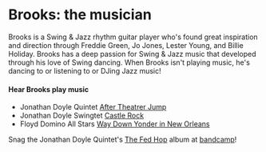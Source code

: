# Brooks: the musician

Brooks is a Swing & Jazz rhythm guitar player who's found great inspiration and direction through Freddie Green, Jo Jones, Lester Young, and Billie Holiday. Brooks has a deep passion for Swing & Jazz music that developed through his love of Swing dancing. When Brooks isn't playing music, he's dancing to or listening to or DJing Jazz music!


#### Hear Brooks play music

- Jonathan Doyle Quintet [After Theatrer Jump](http://youtu.be/dlIOiQO4BtY)
- Jonathan Doyle Swingtet [Castle Rock](http://youtu.be/Th-TDynahJs)
- Floyd Domino All Stars [Way Down Yonder in New Orleans](http://youtu.be/YUwNz8Ax8Zk)

Snag the Jonathan Doyle Quintet's [The Fed Hop](http://www.jonathandoylemusic.com/new-products/the-fed-hop) album at [bandcamp](https://jonathandoyle.bandcamp.com/album/the-fed-hop)!
